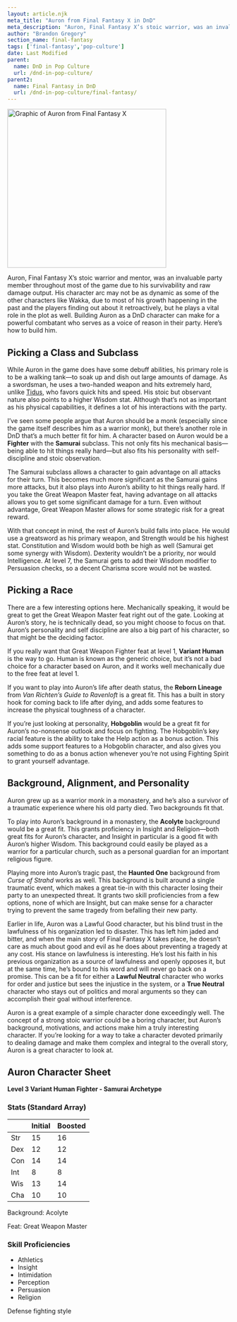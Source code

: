 ```yaml
---
layout: article.njk
meta_title: "Auron from Final Fantasy X in DnD"
meta_description: "Auron, Final Fantasy X’s stoic warrior, was an invaluable party member due to his survivability and raw damage output. Here's how to build him in DnD."
author: "Brandon Gregory"
section_name: final-fantasy
tags: ['final-fantasy','pop-culture']
date: Last Modified
parent:
  name: DnD in Pop Culture
  url: /dnd-in-pop-culture/
parent2:
  name: Final Fantasy in DnD
  url: /dnd-in-pop-culture/final-fantasy/
---
```


<img
  src="/images/ff10-auron-360.webp"
  srcset="/images/ff10-auron-360.webp 360w,
          /images/ff10-auron-768.webp 768w"
  sizes="(min-width: 768px) 384px,180px"
  alt="Graphic of Auron from Final Fantasy X"
  class="tiny-hero"
  height="360" width="360" />

Auron, Final Fantasy X’s stoic warrior and mentor, was an invaluable party member throughout most of the game due to his survivability and raw damage output. His character arc may not be as dynamic as some of the other characters like Wakka, due to most of his growth happening in the past and the players finding out about it retroactively, but he plays a vital role in the plot as well. Building Auron as a DnD character can make for a powerful combatant who serves as a voice of reason in their party. Here’s how to build him.


## Picking a Class and Subclass

While Auron in the game does have some debuff abilities, his primary role is to be a walking tank—to soak up and dish out large amounts of damage. As a swordsman, he uses a two-handed weapon and hits extremely hard, unlike [Tidus](/dnd-in-pop-culture/final-fantasy/ff10-tidus/), who favors quick hits and speed. His stoic but observant nature also points to a higher Wisdom stat. Although that’s not as important as his physical capabilities, it defines a lot of his interactions with the party.

I’ve seen some people argue that Auron should be a monk (especially since the game itself describes him as a warrior monk), but there’s another role in DnD that’s a much better fit for him. A character based on Auron would be a **Fighter** with the **Samurai** subclass. This not only fits his mechanical basis—being able to hit things really hard—but also fits his personality with self-discipline and stoic observation.

The Samurai subclass allows a character to gain advantage on all attacks for their turn. This becomes much more significant as the Samurai gains more attacks, but it also plays into Auron’s ability to hit things really hard. If you take the Great Weapon Master feat, having advantage on all attacks allows you to get some significant damage for a turn. Even without advantage, Great Weapon Master allows for some strategic risk for a great reward.

With that concept in mind, the rest of Auron’s build falls into place. He would use a greatsword as his primary weapon, and Strength would be his highest stat. Constitution and Wisdom would both be high as well (Samurai get some synergy with Wisdom). Dexterity wouldn’t be a priority, nor would Intelligence. At level 7, the Samurai gets to add their Wisdom modifier to Persuasion checks, so a decent Charisma score would not be wasted.


## Picking a Race

There are a few interesting options here. Mechanically speaking, it would be great to get the Great Weapon Master feat right out of the gate. Looking at Auron’s story, he is technically dead, so you might choose to focus on that. Auron’s personality and self discipline are also a big part of his character, so that might be the deciding factor.

If you really want that Great Weapon Fighter feat at level 1, **Variant Human** is the way to go. Human is known as the generic choice, but it’s not a bad choice for a character based on Auron, and it works well mechanically due to the free feat at level 1.

If you want to play into Auron’s life after death status, the **Reborn Lineage** from _Van Richten’s Guide to Ravenloft_ is a great fit. This has a built in story hook for coming back to life after dying, and adds some features to increase the physical toughness of a character.

If you’re just looking at personality, **Hobgoblin** would be a great fit for Auron’s no-nonsense outlook and focus on fighting. The Hobgoblin’s key racial feature is the ability to take the Help action as a bonus action. This adds some support features to a Hobgoblin character, and also gives you something to do as a bonus action whenever you’re not using Fighting Spirit to grant yourself advantage.


## Background, Alignment, and Personality

Auron grew up as a warrior monk in a monastery, and he’s also a survivor of a traumatic experience where his old party died. Two backgrounds fit that.

To play into Auron’s background in a monastery, the **Acolyte** background would be a great fit. This grants proficiency in Insight and Religion—both great fits for Auron’s character, and Insight in particular is a good fit with Auron’s higher Wisdom. This background could easily be played as a warrior for a particular church, such as a personal guardian for an important religious figure.

Playing more into Auron’s tragic past, the **Haunted One** background from _Curse of Strahd_ works as well. This background is built around a single traumatic event, which makes a great tie-in with this character losing their party to an unexpected threat. It grants two skill proficiencies from a few options, none of which are Insight, but can make sense for a character trying to prevent the same tragedy from befalling their new party.

Earlier in life, Auron was a Lawful Good character, but his blind trust in the lawfulness of his organization led to disaster. This has left him jaded and bitter, and when the main story of Final Fantasy X takes place, he doesn’t care as much about good and evil as he does about preventing a tragedy at any cost. His stance on lawfulness is interesting. He’s lost his faith in his previous organization as a source of lawfulness and openly opposes it, but at the same time, he’s bound to his word and will never go back on a promise. This can be a fit for either a **Lawful Neutral** character who works for order and justice but sees the injustice in the system, or a **True Neutral** character who stays out of politics and moral arguments so they can accomplish their goal without interference.

Auron is a great example of a simple character done exceedingly well. The concept of a strong stoic warrior could be a boring character, but Auron’s background, motivations, and actions make him a truly interesting character. If you’re looking for a way to take a character devoted primarily to dealing damage and make them complex and integral to the overall story, Auron is a great character to look at.


## Auron Character Sheet

**Level 3 Variant Human Fighter - Samurai Archetype**

### Stats (Standard Array)

|   |Initial|Boosted|
|---|-------|-------|
|Str|     15|     16|
|Dex|     12|     12|
|Con|     14|     14|
|Int|      8|      8|
|Wis|     13|     14|
|Cha|     10|     10|

Background: Acolyte

Feat: Great Weapon Master

### Skill Proficiencies

* Athletics
* Insight
* Intimidation
* Perception
* Persuasion
* Religion

Defense fighting style
